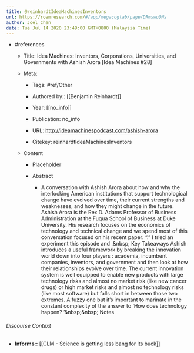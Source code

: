 ```yaml
---
title: @reinhardtIdeaMachinesInventors
url: https://roamresearch.com/#/app/megacoglab/page/DRmswuQHs
author: Joel Chan
date: Tue Jul 14 2020 23:49:00 GMT+0800 (Malaysia Time)
---
```


- #references

    - Title: Idea Machines: Inventors, Corporations, Universities, and Governments with Ashish Arora [Idea Machines \#28]

    - Meta:

        - Tags: #ref/Other

        - Authored by::  [[Benjamin Reinhardt]]

        - Year: [[no_info]]

        - Publication: no_info

        - URL: http://ideamachinespodcast.com/ashish-arora

        - Citekey: reinhardtIdeaMachinesInventors

    - Content

        - Placeholder

        - Abstract

            - A conversation with Ashish Arora about how and why the interlocking American institutions that support technological change have evolved over time, their current strengths and weaknesses, and how they might change in the future. Ashish Arora is the Rex D. Adams Professor of Business Administration at the Fuqua School of Business at Duke University. His research focuses on the economics of technology and technical change and we spend most of this conversation focused on his recent paper: “.”  I tried an experiment this episode and .\&nbsp; Key Takeaways  Ashish introduces a useful framework by breaking the innovation world down into four players : academia, incumbent companies, inventors, and government and then look at how their relationships evolve over time. The current innovation system is well equipped to enable new products with large technology risks and almost no market risk (like new cancer drugs) or high market risks and almost no technology risks (like most software) but falls short in between those two extremes. A fuzzy one but it’s important to marinate in the constant complexity of the answer to ‘How does technology happen? ’\&nbsp;\&nbsp;  Notes

###### Discourse Context

- **Informs::** [[CLM - Science is getting less bang for its buck]]
